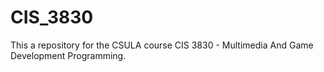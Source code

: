 # CIS_3830
This a repository for the CSULA course CIS 3830 - Multimedia And Game Development Programming.
